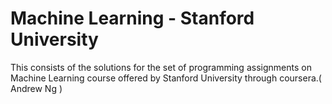 # Machine Learning - Stanford University
This consists of the solutions for the set of programming assignments on Machine Learning course offered by Stanford University through coursera.( Andrew Ng )
